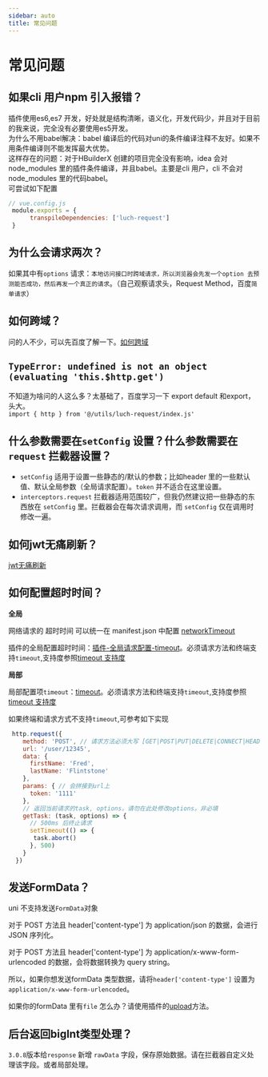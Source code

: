 ```yaml
---
sidebar: auto
title: 常见问题
---
```


# 常见问题

## 如果cli 用户npm 引入报错？

插件使用es6,es7 开发，好处就是结构清晰，语义化，开发代码少，并且对于目前的我来说，完全没有必要使用es5开发。
<br>
为什么不用babel解决：babel 编译后的代码对uni的条件编译注释不友好。如果不用条件编译则不能发挥最大优势。
<br>
这样存在的问题：对于HBuilderX 创建的项目完全没有影响，idea 会对node_modules 里的插件条件编译，并且babel。主要是cli 用户，cli 不会对node_modules 里的代码babel。
<br>
可尝试如下配置
``` javascript 
// vue.config.js
 module.exports = {
      transpileDependencies: ['luch-request']
 }
```


## 为什么会请求两次？

如果其中有`options` 请求：`本地访问接口时跨域请求，所以浏览器会先发一个option 去预测能否成功，然后再发一个真正的请求`。（自己观察请求头，Request Method，百度`简单请求`）

## 如何跨域？

问的人不少，可以先百度了解一下。<a href="https://ask.dcloud.net.cn/article/35267" target="_blank" rel="noopener noreferrer nofollow">如何跨域</a>

## `TypeError: undefined is not an object (evaluating 'this.$http.get')`

 不知道为啥问的人这么多？太基础了，百度学习一下 export default 和export，头大。<br>
 `import { http } from '@/utils/luch-request/index.js'`   

## 什么参数需要在` setConfig ` 设置？什么参数需要在` request ` 拦截器设置？

- ` setConfig ` 适用于设置一些静态的/默认的参数；比如header 里的一些默认值、默认全局参数（全局请求配置）。` token ` 并不适合在这里设置。
- ` interceptors.request ` 拦截器适用范围较广，但我仍然建议把一些静态的东西放在 ` setConfig ` 里。拦截器会在每次请求调用，而 ` setConfig ` 仅在调用时修改一遍。

## 如何jwt无痛刷新？

[jwt无痛刷新](/resources/article.html#jwt-%E6%97%A0%E7%97%9B%E5%88%B7%E6%96%B0)

## 如何配置超时时间？

**全局**

网络请求的 超时时间 可以统一在 manifest.json 中配置 [networkTimeout](https://uniapp.dcloud.io/collocation/manifest?id=networktimeout)

插件的全局配置超时时间：[插件-全局请求配置-timeout](/guide/3.x/#%E5%8F%AF%E9%85%8D%E7%BD%AE%E9%A1%B9)。必须请求方法和终端支持`timeout`,支持度参照[timeout 支持度](/guide/3.x/#middleware)

**局部**

局部配置项`timeout`：[timeout](/guide/3.x/#request)。必须请求方法和终端支持`timeout`,支持度参照[timeout 支持度](/guide/3.x/#middleware)

如果终端和请求方式不支持`timeout`,可参考如下实现
```` javascript
 http.request({
    method: 'POST', // 请求方法必须大写 [GET|POST|PUT|DELETE|CONNECT|HEAD|OPTIONS|TRACE]
    url: '/user/12345',
    data: {
      firstName: 'Fred',
      lastName: 'Flintstone'
    },
    params: { // 会拼接到url上
      token: '1111'
    },
    // 返回当前请求的task, options。请勿在此处修改options。非必填
    getTask: (task, options) => {
      // 500ms 后终止请求
      setTimeout(() => {
       task.abort()
      }, 500)
    }
  })
````

## 发送FormData？

uni 不支持发送`FormData`对象

对于 POST 方法且 header['content-type'] 为 application/json 的数据，会进行 JSON 序列化。

对于 POST 方法且 header['content-type'] 为 application/x-www-form-urlencoded 的数据，会将数据转换为 query string。

所以，如果你想发送formData 类型数据，请将`header['content-type']` 设置为 `application/x-www-form-urlencoded`。

如果你的formData 里有`file` 怎么办？请使用插件的[upload](/guide/3.x/#upload)方法。



## 后台返回bigInt类型处理？
`3.0.8`版本给`response` 新增 `rawData` 字段，保存原始数据。请在拦截器自定义处理该字段。或者局部处理。